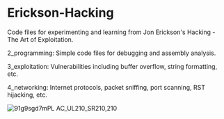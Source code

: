 # Erickson-Hacking

Code files for experimenting and learning from Jon Erickson's Hacking - The Art of Exploitation.

2_programming: Simple code files for debugging and assembly analysis.

3_exploitation: Vulnerabilities including buffer overflow, string formatting, etc.

4_networking: Internet protocols, packet sniffing, port scanning, RST hijacking, etc.

![91g9sgd7mPL _AC_UL210_SR210,210_](https://user-images.githubusercontent.com/81923670/226130667-530a38cc-f2a5-4dcd-829f-eb08e14d5f05.jpg)
